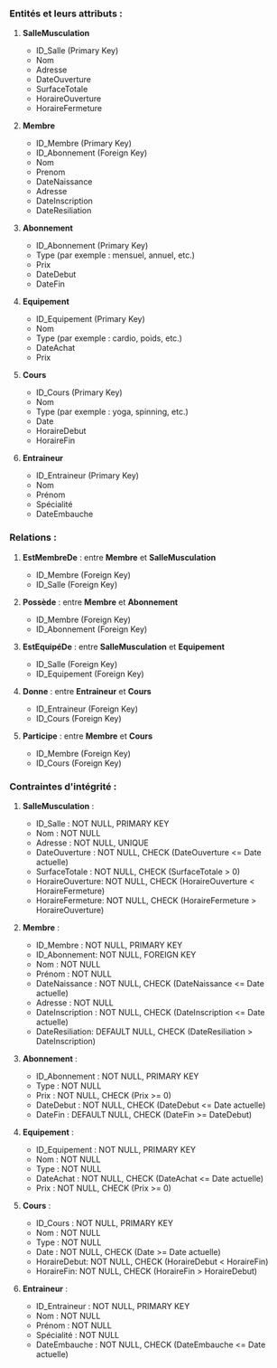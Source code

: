### Entités et leurs attributs :

1. **SalleMusculation**
   - ID_Salle (Primary Key)
   - Nom
   - Adresse
   - DateOuverture
   - SurfaceTotale
   - HoraireOuverture
   - HoraireFermeture

2. **Membre**
   - ID_Membre (Primary Key)
   - ID_Abonnement (Foreign Key)
   - Nom
   - Prenom
   - DateNaissance
   - Adresse
   - DateInscription
   - DateResiliation

3. **Abonnement**
   - ID_Abonnement (Primary Key)
   - Type (par exemple : mensuel, annuel, etc.)
   - Prix
   - DateDebut
   - DateFin

4. **Equipement**
   - ID_Equipement (Primary Key)
   - Nom
   - Type (par exemple : cardio, poids, etc.)
   - DateAchat
   - Prix

5. **Cours**
   - ID_Cours (Primary Key)
   - Nom
   - Type (par exemple : yoga, spinning, etc.)
   - Date
   - HoraireDebut
   - HoraireFin

6. **Entraineur**
   - ID_Entraineur (Primary Key)
   - Nom
   - Prénom
   - Spécialité
   - DateEmbauche

### Relations :

1. **EstMembreDe** : entre **Membre** et **SalleMusculation**
   - ID_Membre (Foreign Key)
   - ID_Salle (Foreign Key)

2. **Possède** : entre **Membre** et **Abonnement**
   - ID_Membre (Foreign Key)
   - ID_Abonnement (Foreign Key)

3. **EstEquipéDe** : entre **SalleMusculation** et **Equipement**
   - ID_Salle (Foreign Key)
   - ID_Equipement (Foreign Key)

4. **Donne** : entre **Entraineur** et **Cours**
   - ID_Entraineur (Foreign Key)
   - ID_Cours (Foreign Key)

5. **Participe** : entre **Membre** et **Cours**
   - ID_Membre (Foreign Key)
   - ID_Cours (Foreign Key)

### Contraintes d'intégrité :

1. **SalleMusculation** :
   - ID_Salle : NOT NULL, PRIMARY KEY
   - Nom : NOT NULL
   - Adresse : NOT NULL, UNIQUE
   - DateOuverture : NOT NULL, CHECK (DateOuverture <= Date actuelle)
   - SurfaceTotale : NOT NULL, CHECK (SurfaceTotale > 0)
   - HoraireOuverture:  NOT NULL, CHECK (HoraireOuverture < HoraireFermeture)
   - HoraireFermeture: NOT NULL, CHECK (HoraireFermeture > HoraireOuverture)

2. **Membre** :
   - ID_Membre : NOT NULL, PRIMARY KEY
   - ID_Abonnement: NOT NULL, FOREIGN KEY
   - Nom : NOT NULL
   - Prénom : NOT NULL
   - DateNaissance : NOT NULL, CHECK (DateNaissance <= Date actuelle)
   - Adresse : NOT NULL
   - DateInscription : NOT NULL, CHECK (DateInscription <= Date actuelle)
   - DateResiliation: DEFAULT NULL, CHECK (DateResiliation > DateInscription)

3. **Abonnement** :
   - ID_Abonnement : NOT NULL, PRIMARY KEY
   - Type : NOT NULL
   - Prix : NOT NULL, CHECK (Prix >= 0)
   - DateDebut : NOT NULL, CHECK (DateDebut <= Date actuelle)
   - DateFin : DEFAULT NULL, CHECK (DateFin >= DateDebut)

4. **Equipement** :
   - ID_Equipement : NOT NULL, PRIMARY KEY
   - Nom : NOT NULL
   - Type : NOT NULL
   - DateAchat : NOT NULL, CHECK (DateAchat <= Date actuelle)
   - Prix : NOT NULL, CHECK (Prix >= 0)

5. **Cours** :
   - ID_Cours : NOT NULL, PRIMARY KEY
   - Nom : NOT NULL
   - Type : NOT NULL
   - Date : NOT NULL, CHECK (Date >= Date actuelle)
   - HoraireDebut: NOT NULL, CHECK (HoraireDebut < HoraireFin)
   - HoraireFin: NOT NULL, CHECK (HoraireFin > HoraireDebut)

6. **Entraineur** :
   - ID_Entraineur : NOT NULL, PRIMARY KEY
   - Nom : NOT NULL
   - Prénom : NOT NULL
   - Spécialité : NOT NULL
   - DateEmbauche : NOT NULL, CHECK (DateEmbauche <= Date actuelle)
